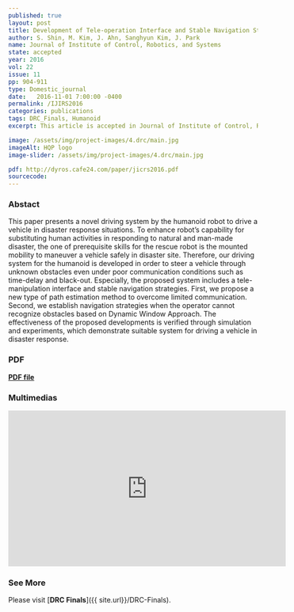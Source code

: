```yaml
---
published: true
layout: post
title: Development of Tele-operation Interface and Stable Navigation Strategy for Humanoid Robot Driving
author: S. Shin, M. Kim, J. Ahn, Sanghyun Kim, J. Park
name: Journal of Institute of Control, Robotics, and Systems
state: accepted 
year: 2016
vol: 22
issue: 11
pp: 904-911
type: Domestic_journal
date:   2016-11-01 7:00:00 -0400
permalink: /IJIRS2016
categories: publications
tags: DRC_Finals, Humanoid
excerpt: This article is accepted in Journal of Institute of Control, Robotics, and Systems.

image: /assets/img/project-images/4.drc/main.jpg
imageAlt: HQP logo
image-slider: /assets/img/project-images/4.drc/main.jpg

pdf: http://dyros.cafe24.com/paper/jicrs2016.pdf
sourcecode: 
---
```


### Abstact 
This paper presents a novel driving system by the humanoid robot to drive a vehicle in disaster response situations. To enhance robot’s capability for substituting human activities in responding to natural and man-made disaster, the one of prerequisite skills for the rescue robot is the mounted mobility to maneuver a vehicle safely in disaster site. Therefore, our driving system for the humanoid is developed in order to steer a vehicle through unknown obstacles even under poor communication conditions such as time-delay and black-out. Especially, the proposed system includes a tele-manipulation interface and stable navigation strategies. First, we propose a new type of path estimation method to overcome limited communication. Second, we establish navigation strategies when the operator cannot recognize obstacles based on Dynamic Window Approach. The effectiveness of the proposed developments is verified through simulation and experiments, which demonstrate suitable system for driving a vehicle in disaster response. 

### PDF 
[**PDF file**](http://dyros.cafe24.com/paper/jicrs2016.pdf)


### Multimedias
<div class="row projects-display">
    <div class="twelve columns images">
        <div class="video-container">
            <iframe width="560" height="315" src="https://www.youtube.com/embed/Z_X1akUrcZw" frameborder="0" allowfullscreen></iframe>
        </div>
    </div>
</div>

### See More
Please visit [**DRC Finals**]({{ site.url}}/DRC-Finals).


